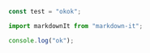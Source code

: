 ```js
const test = "okok";
```

```ts
import markdownIt from "markdown-it";

console.log("ok");
```
